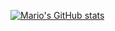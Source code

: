 [![Mario's GitHub stats](https://github-readme-stats.vercel.app/api?username=mariosanbro&show_icons=true&theme=tokyonight)](https://github.com/anuraghazra/github-readme-stats)

<!--
**mariosanbro/mariosanbro** is a ✨ _special_ ✨ repository because its `README.md` (this file) appears on your GitHub profile.

Here are some ideas to get you started:

- 🔭 I’m currently working on ...
- 🌱 I’m currently learning ...
- 👯 I’m looking to collaborate on ...
- 🤔 I’m looking for help with ...
- 💬 Ask me about ...
- 📫 How to reach me: ...
- 😄 Pronouns: ...
- ⚡ Fun fact: ...
-->
